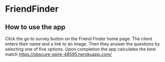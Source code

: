 # FriendFinder
## How to use the app
Click the go to survey button on the Friend Finder home page.
The client enters their name and a link to an image. Then they answer the questions by selecting one of five options.
Upon completion the app calculates the best match
https://obscure-spire-48595.herokuapp.com/
